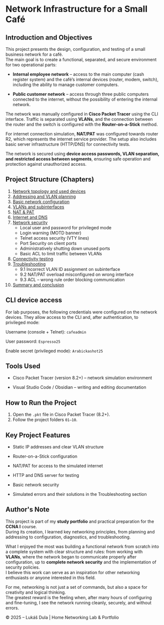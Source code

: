 
# Network Infrastructure for a Small Café

## Introduction and Objectives

This project presents the design, configuration, and testing of a small business network for a café.  
The main goal is to create a functional, separated, and secure environment for two operational parts:

- **Internal employee network** – access to the main computer (cash register system) and the café’s internal devices (router, modem, switch), including the ability to manage customer computers.
    
- **Public customer network** – access through three public computers connected to the internet, without the possibility of entering the internal network.
    

The network was manually configured in **Cisco Packet Tracer** using the CLI interface. Traffic is separated using **VLANs**, and the connection between the router and the switch is configured with the **Router-on-a-Stick** method.

For internet connection simulation, **NAT/PAT** was configured towards router R2, which represents the internet service provider. The setup also includes basic server infrastructure (HTTP/DNS) for connectivity tests.

The network is secured using **device access passwords, VLAN separation, and restricted access between segments**, ensuring safe operation and protection against unauthorized access.

## Project Structure (Chapters)

1. [Network topology and used devices](01-network-topology-and-devices.md)
2. [Addressing and VLAN planning](02-addressing-and-vlan-planning.md)
3. [Basic network configuration](03-basic-network-configuration.md)
4. [VLANs and subinterfaces](04-vlans-and-subinterfaces.md)
5. [NAT & PAT](05-nat-and-pat.md)
6. [Internet and DNS](06-internet-and-dns.md)
7. [Network security](07-network-security.md)
   - Local user and password for privileged mode  
   - Login warning (MOTD banner)  
   - Telnet access security (VTY lines)  
   - Port Security on client ports  
   - Administratively shutting down unused ports  
   - Basic ACL to limit traffic between VLANs  
8. [Connectivity testing](08-connectivity-testing.md)
9. [Troubleshooting](09‑troubleshooting.md)
   - 9.1 Incorrect VLAN ID assignment on subinterface  
   - 9.2 NAT/PAT overload misconfigured on wrong interface  
   - 9.3 ACL – wrong rule order blocking communication  
10. [Summary and conclusion](10-summary-and-conclusion.md)

## CLI device access

For lab purposes, the following credentials were configured on the network devices. They allow access to the CLI and, after authentication, to privileged mode:

Username (console + Telnet): `cafeadmin`

User password: `Espresso25`

Enable secret (privileged mode): `Arabickashot25`

## Tools Used

- Cisco Packet Tracer (version 8.2+) – network simulation environment  
    
- Visual Studio Code / Obsidian – writing and editing documentation  
    
## How to Run the Project

1. Open the `.pkt` file in Cisco Packet Tracer (8.2+).  
2. Follow the project folders `01–10`.  

## Key Project Features

- Static IP addresses and clear VLAN structure
    
- Router-on-a-Stick configuration
    
- NAT/PAT for access to the simulated internet
    
- HTTP and DNS server for testing
    
- Basic network security  
    
- Simulated errors and their solutions in the Troubleshooting section  
    


## Author's Note

This project is part of my **study portfolio** and practical preparation for the **CCNA I** course.  
During its creation, I learned key networking principles, from planning and addressing to configuration, diagnostics, and troubleshooting.  

What I enjoyed the most was building a functional network from scratch into a complete system with clear structure and rules: from working with **VLANs**, where the network began to communicate properly after configuration, up to **complete network security** and the implementation of security policies.  
I believe this work can serve as an inspiration for other networking enthusiasts or anyone interested in this field.  

For me, networking is not just a set of commands, but also a space for creativity and logical thinking.  
The greatest reward is the feeling when, after many hours of configuring and fine-tuning, I see the network running cleanly, securely, and without errors.  

© 2025 – Lukáš Dula | Home Networking Lab & Portfolio
